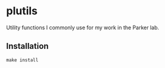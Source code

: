 # plutils

Utility functions I commonly use for my work in the Parker lab.

## Installation

`make install`
